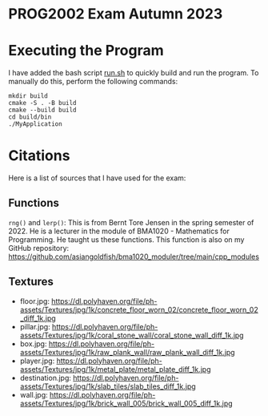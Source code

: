 # PROG2002 Exam Autumn 2023

# Executing the Program
I have added the bash script [run.sh](./run.sh) to quickly build and run the program. To manually do this, perform the following commands:
```
mkdir build
cmake -S . -B build
cmake --build build
cd build/bin
./MyApplication
```

# Citations
Here is a list of sources that I have used for the exam:

## Functions
`rng()` and `lerp()`:
This is from Bernt Tore Jensen in the spring semester of 2022. He is a lecturer in the module of BMA1020 - Mathematics 
for Programming. He taught us these functions. This function is also on my GitHub repository:
https://github.com/asiangoldfish/bma1020_moduler/tree/main/cpp_modules

## Textures
- floor.jpg: https://dl.polyhaven.org/file/ph-assets/Textures/jpg/1k/concrete_floor_worn_02/concrete_floor_worn_02_diff_1k.jpg
- pillar.jpg: https://dl.polyhaven.org/file/ph-assets/Textures/jpg/1k/coral_stone_wall/coral_stone_wall_diff_1k.jpg
- box.jpg: https://dl.polyhaven.org/file/ph-assets/Textures/jpg/1k/raw_plank_wall/raw_plank_wall_diff_1k.jpg
- player.jpg: https://dl.polyhaven.org/file/ph-assets/Textures/jpg/1k/metal_plate/metal_plate_diff_1k.jpg
- destination.jpg: https://dl.polyhaven.org/file/ph-assets/Textures/jpg/1k/slab_tiles/slab_tiles_diff_1k.jpg
- wall.jpg: https://dl.polyhaven.org/file/ph-assets/Textures/jpg/1k/brick_wall_005/brick_wall_005_diff_1k.jpg
